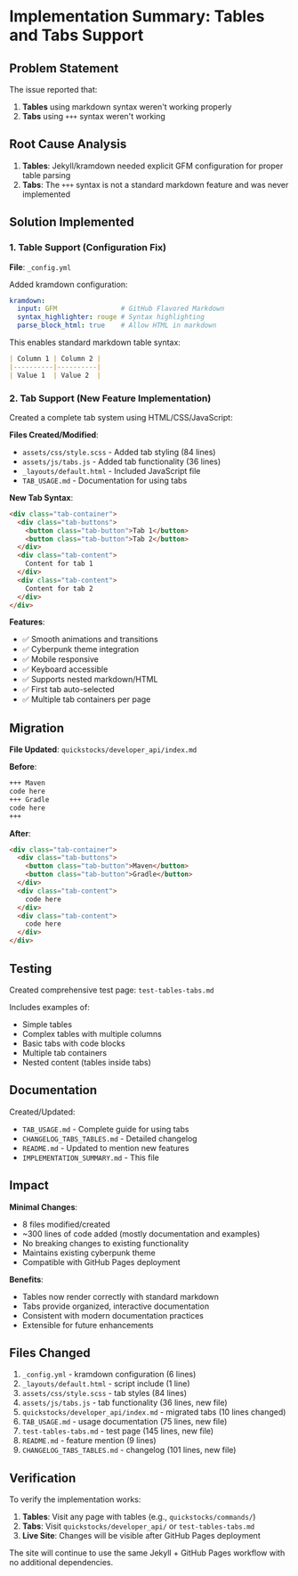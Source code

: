 # Implementation Summary: Tables and Tabs Support

## Problem Statement
The issue reported that:
1. **Tables** using markdown syntax weren't working properly
2. **Tabs** using `+++` syntax weren't working

## Root Cause Analysis
1. **Tables**: Jekyll/kramdown needed explicit GFM configuration for proper table parsing
2. **Tabs**: The `+++` syntax is not a standard markdown feature and was never implemented

## Solution Implemented

### 1. Table Support (Configuration Fix)

**File**: `_config.yml`

Added kramdown configuration:
```yaml
kramdown:
  input: GFM                # GitHub Flavored Markdown
  syntax_highlighter: rouge # Syntax highlighting
  parse_block_html: true    # Allow HTML in markdown
```

This enables standard markdown table syntax:
```markdown
| Column 1 | Column 2 |
|----------|----------|
| Value 1  | Value 2  |
```

### 2. Tab Support (New Feature Implementation)

Created a complete tab system using HTML/CSS/JavaScript:

**Files Created/Modified**:
- `assets/css/style.scss` - Added tab styling (84 lines)
- `assets/js/tabs.js` - Added tab functionality (36 lines)
- `_layouts/default.html` - Included JavaScript file
- `TAB_USAGE.md` - Documentation for using tabs

**New Tab Syntax**:
```html
<div class="tab-container">
  <div class="tab-buttons">
    <button class="tab-button">Tab 1</button>
    <button class="tab-button">Tab 2</button>
  </div>
  <div class="tab-content">
    Content for tab 1
  </div>
  <div class="tab-content">
    Content for tab 2
  </div>
</div>
```

**Features**:
- ✅ Smooth animations and transitions
- ✅ Cyberpunk theme integration
- ✅ Mobile responsive
- ✅ Keyboard accessible
- ✅ Supports nested markdown/HTML
- ✅ First tab auto-selected
- ✅ Multiple tab containers per page

## Migration

**File Updated**: `quickstocks/developer_api/index.md`

**Before**:
```markdown
+++ Maven
code here
+++ Gradle
code here
+++
```

**After**:
```html
<div class="tab-container">
  <div class="tab-buttons">
    <button class="tab-button">Maven</button>
    <button class="tab-button">Gradle</button>
  </div>
  <div class="tab-content">
    code here
  </div>
  <div class="tab-content">
    code here
  </div>
</div>
```

## Testing

Created comprehensive test page: `test-tables-tabs.md`

Includes examples of:
- Simple tables
- Complex tables with multiple columns
- Basic tabs with code blocks
- Multiple tab containers
- Nested content (tables inside tabs)

## Documentation

Created/Updated:
- `TAB_USAGE.md` - Complete guide for using tabs
- `CHANGELOG_TABS_TABLES.md` - Detailed changelog
- `README.md` - Updated to mention new features
- `IMPLEMENTATION_SUMMARY.md` - This file

## Impact

**Minimal Changes**:
- 8 files modified/created
- ~300 lines of code added (mostly documentation and examples)
- No breaking changes to existing functionality
- Maintains existing cyberpunk theme
- Compatible with GitHub Pages deployment

**Benefits**:
- Tables now render correctly with standard markdown
- Tabs provide organized, interactive documentation
- Consistent with modern documentation practices
- Extensible for future enhancements

## Files Changed

1. `_config.yml` - kramdown configuration (6 lines)
2. `_layouts/default.html` - script include (1 line)
3. `assets/css/style.scss` - tab styles (84 lines)
4. `assets/js/tabs.js` - tab functionality (36 lines, new file)
5. `quickstocks/developer_api/index.md` - migrated tabs (10 lines changed)
6. `TAB_USAGE.md` - usage documentation (75 lines, new file)
7. `test-tables-tabs.md` - test page (145 lines, new file)
8. `README.md` - feature mention (9 lines)
9. `CHANGELOG_TABS_TABLES.md` - changelog (101 lines, new file)

## Verification

To verify the implementation works:

1. **Tables**: Visit any page with tables (e.g., `quickstocks/commands/`)
2. **Tabs**: Visit `quickstocks/developer_api/` or `test-tables-tabs.md`
3. **Live Site**: Changes will be visible after GitHub Pages deployment

The site will continue to use the same Jekyll + GitHub Pages workflow with no additional dependencies.
